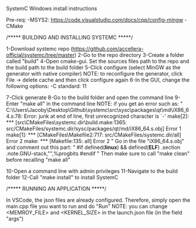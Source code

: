 SystemC Windows install instructions


Pre-req:
-MSYS2: https://code.visualstudio.com/docs/cpp/config-mingw
-CMake


/***** BUILDING AND INSTALLING SYSTEMC *****/

1-Download systemc repo (https://github.com/accellera-official/systemc/tree/master)
2-Go to the repo directory
3-Create a folder called "build"
4-Open cmake-gui. Set the sources files path to the repo and the build path to the build folder
5-Click configure (select MinGW as the generator with native compiler)
NOTE: to reconfigure the generator, click File -> delete cache and then click configure again
6-In the GUI, change the following options:
	-C standard: 11

7-Click generate
8-Go to the build folder and open the command line
9-Enter "make all" in the command line
NOTE: if you get an error such as:
"
C:\Users\Jacoby\Desktop\Github\systemc\src\sysc\packages\qt\md\iX86_64.s:78: Error: junk at end of line, first unrecognized character is `-'
make[2]: *** [src\CMakeFiles\systemc.dir\build.make:1365: src/CMakeFiles/systemc.dir/sysc/packages/qt/md/iX86_64.s.obj] Error 1
make[1]: *** [CMakeFiles\Makefile2:717: src/CMakeFiles/systemc.dir/all] Error 2
make: *** [Makefile:135: all] Error 2
"
Go in the file "iX86_64.s.obj" and comment out this part:
"
#if defined(__linux__) && defined(__ELF__)
.section .note.GNU-stack,"",%progbits
#endif
"
Then make sure to call "make clean" before recalling "make all"

10-Open a command line with admin privileges
11-Navigate to the build folder
12-Call "make install" to install SystemC



/***** RUNNING AN APPLICATION *****/

In VSCode, the json files are already configured. Therefore, simply open the main.cpp file you want to run and do "Run"
NOTE: you can change <MEMROY_FILE> and <KERNEL_SIZE> in the launch.json file (in the field "args")